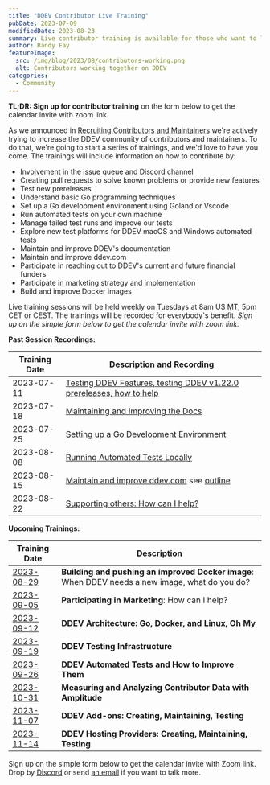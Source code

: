 ```yaml
---
title: "DDEV Contributor Live Training"
pubDate: 2023-07-09
modifiedDate: 2023-08-23
summary: Live contributor training is available for those who want to learn to contribute and maintain DDEV.
author: Randy Fay
featureImage:
  src: /img/blog/2023/08/contributors-working.png
  alt: Contributors working together on DDEV
categories:
  - Community
---
```


**TL;DR: Sign up for contributor training** on the form below to get the calendar invite with zoom link.

As we announced in [Recruiting Contributors and Maintainers](/blog/recruiting-maintainers/) we're actively trying to increase the DDEV community of contributors and maintainers. To do that, we're going to start a series of trainings, and we'd love to have you come. The trainings will include information on how to contribute by:

* Involvement in the issue queue and Discord channel
* Creating pull requests to solve known problems or provide new features
* Test new prereleases
* Understand basic Go programming techniques
* Set up a Go development environment using Goland or Vscode
* Run automated tests on your own machine
* Manage failed test runs and improve our tests
* Explore new test platforms for DDEV macOS and Windows automated tests
* Maintain and improve DDEV's documentation
* Maintain and improve ddev.com
* Participate in reaching out to DDEV's current and future financial funders
* Participate in marketing strategy and implementation
* Build and improve Docker images

Live training sessions will be held weekly on Tuesdays at 8am US MT, 5pm CET or CEST. The trainings will be recorded for everybody's benefit. *Sign up on the simple form below to get the calendar invite with zoom link.*


**Past Session Recordings:**

| Training Date | Description and Recording                                                                                                                                                                                                             |
|---------------|---------------------------------------------------------------------------------------------------------------------------------------------------------------------------------------------------------------------------------------|
| 2023-07-11    | [Testing DDEV Features, testing DDEV v1.22.0 prereleases, how to help](https://www.dropbox.com/scl/fi/8epf3vqrp6f5rf7w7up7l/20230711_contributor_training_testing_release.mp4?rlkey=s8zd82uc7a33kke9ksiqsi1yb&dl=0)                   |
| 2023-07-18    | [Maintaining and Improving the Docs](https://www.dropbox.com/scl/fi/2d5qryxzgwa5zat9xz056/20230718_contributor_traiing_docs.mp4?rlkey=senzp6l6j8zq52vd4y74uhqfy&dl=0)                                                                 |
| 2023-07-25    | [Setting up a Go Development Environment](https://www.dropbox.com/scl/fi/gka3bwm3pwpchryg50l0t/20230725_contributor_training_go_environment.mp4?rlkey=3hlhugszdxi4hm6rmwlw28r5f&dl=0)                                                 |
| 2023-08-08    | [Running Automated Tests Locally](https://www.dropbox.com/scl/fi/952kiwyqb60613plctr7f/2023-08-08_contributor_training_running_tests.mp4?rlkey=14t3xj6es707osboxc6c4n6a1&dl=0)                                                        |
| 2023-08-15    | [Maintain and improve ddev.com](https://www.dropbox.com/scl/fi/up13ll31115zo997kqzac/2023-08-15_contributor_training_maintain_ddev.com.mp4?rlkey=uff5jra0dp524utuigv9j6399&dl=0) see [outline](https://doc.mattstein.com/s/-BQQaSLJd) |
| 2023-08-22    | [Supporting others: How can I help?](https://www.dropbox.com/scl/fi/iiu0ywf3h958wcqchykk4/2023-08-22_contributor_training_support.mp4?rlkey=ujqml1hfwbfyutwizy2jmlet9&dl=0)                                                           |

**Upcoming Trainings:**

| Training Date                                                                                                                | Description                                                                                     |
|------------------------------------------------------------------------------------------------------------------------------|-------------------------------------------------------------------------------------------------|
| [2023-08-29](https://www.timeanddate.com/worldclock/fixedtime.html?msg=DDEV+Contributor+Training&iso=20230829T08&p1=75&ah=1) | **Building and pushing an improved Docker image**: When DDEV needs a new image, what do you do? |
| [2023-09-05](https://www.timeanddate.com/worldclock/fixedtime.html?msg=DDEV+Contributor+Training&iso=20230905T08&p1=75&ah=1) | **Participating in Marketing**: How can I help?                                                 |
| [2023-09-12](https://www.timeanddate.com/worldclock/fixedtime.html?msg=DDEV+Contributor+Training&iso=20230912T08&p1=75&ah=1) | **DDEV Architecture: Go, Docker, and Linux, Oh My**                                             |
| [2023-09-19](https://www.timeanddate.com/worldclock/fixedtime.html?msg=DDEV+Contributor+Training&iso=20230919T08&p1=75&ah=1) | **DDEV Testing Infrastructure**                                                                 |
| [2023-09-26](https://www.timeanddate.com/worldclock/fixedtime.html?msg=DDEV+Contributor+Training&iso=20230926T08&p1=75&ah=1) | **DDEV Automated Tests and How to Improve Them**                                                |
| [2023-10-31](https://www.timeanddate.com/worldclock/fixedtime.html?msg=DDEV+Contributor+Training&iso=20231031T08&p1=75&ah=1) | **Measuring and Analyzing Contributor Data with Amplitude**                                     |
| [2023-11-07](https://www.timeanddate.com/worldclock/fixedtime.html?msg=DDEV+Contributor+Training&iso=20231107T08&p1=75&ah=1) | **DDEV Add-ons: Creating, Maintaining, Testing**                                                |
| [2023-11-14](https://www.timeanddate.com/worldclock/fixedtime.html?msg=DDEV+Contributor+Training&iso=20231114T08&p1=75&ah=1) | **DDEV Hosting Providers: Creating, Maintaining, Testing**                                      |

Sign up on the simple form below to get the calendar invite with Zoom link. Drop by [Discord](https://discord.gg/hCZFfAMc5k) or send [an email](mailto:support%40ddev.com) if you want to talk more.

<script id='formScript5879720000000512073' src='https://crm.zoho.com/crm/WebFormServeServlet?rid=d761f49b3421baca337046aa6e88b35792eb01f83d92a9e1912e01c21b14e7dfgide888d842d2182432c1bf117aecd6280f1bf0b73e665551779217573985104582&script=$sYG'></script>
